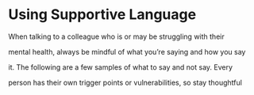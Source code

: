# Using Supportive Language

When talking to a colleague who is or may be struggling with their

mental health, always be mindful of what you’re saying and how you say

it. The following are a few samples of what to say and not say. Every

person has their own trigger points or vulnerabilities, so stay thoughtful